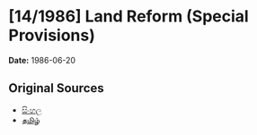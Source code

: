 # [14/1986] Land Reform (Special Provisions)

**Date:** 1986-06-20

## Original Sources

- [සිංහල](https://documents.gov.lk/view/acts/1986/6/14-1986_S.pdf)
- [தமிழ்](https://documents.gov.lk/view/acts/1986/6/14-1986_T.pdf)
